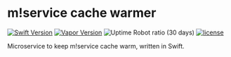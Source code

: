 m!service cache warmer
========

[![Swift Version](https://img.shields.io/badge/Swift-4.2-orange.svg)](http://swift.org)
[![Vapor Version](https://img.shields.io/badge/Vapor-3-30B6FC.svg)](http://vapor.codes)
![Uptime Robot ratio (30 days)](https://img.shields.io/uptimerobot/ratio/m781477857-8c22ae04b6a9d5815a3a119f.svg)
[![license](http://img.shields.io/badge/license-MIT-blue.svg)](LICENSE)

Microservice to keep m!service cache warm, written in Swift.